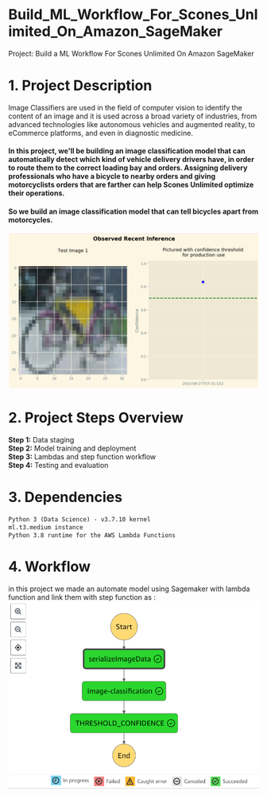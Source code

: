 # Build_ML_Workflow_For_Scones_Unlimited_On_Amazon_SageMaker
Project: Build a ML Workflow For Scones Unlimited On Amazon SageMaker

# 1. Project Description
Image Classifiers are used in the field of computer vision to identify the content of an image and it is used across a broad variety of industries, from advanced technologies like autonomous vehicles and augmented reality, to eCommerce platforms, and even in diagnostic medicine.

#### In this project, we'll be building an image classification model that can automatically detect which kind of vehicle delivery drivers have, in order to route them to the correct loading bay and orders. Assigning delivery professionals who have a bicycle to nearby orders and giving motorcyclists orders that are farther can help Scones Unlimited optimize their operations.

#### So we build an image classification model that can tell bicycles apart from motorcycles.
![ build an image classification model that can tell bicycles apart from motorcycles](model.png)

# 2. Project Steps Overview
**Step 1:** Data staging </br>
**Step 2:** Model training and deployment </br>
**Step 3:** Lambdas and step function workflow </br>
**Step 4:** Testing and evaluation </br>

# 3.  Dependencies
```
Python 3 (Data Science) - v3.7.10 kernel
ml.t3.medium instance
Python 3.8 runtime for the AWS Lambda Functions
```

# 4. Workflow 
in this project we made an automate model using Sagemaker with lambda function and link them with step function as : 
![usin step function autoumate model](step-fun.png)
